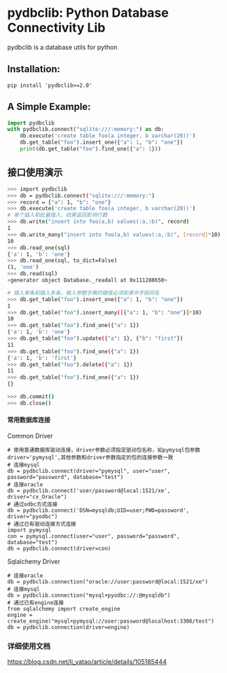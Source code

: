# pydbclib: Python Database Connectivity Lib

pydbclib is a database utils for python

## Installation:
```shell script
pip install 'pydbclib>=2.0'
```

## A Simple Example:

```python
import pydbclib
with pydbclib.connect("sqlite:///:memory:") as db:
    db.execute('create table foo(a integer, b varchar(20))')
    db.get_table("foo").insert_one({"a": 1, "b": "one"})
    print(db.get_table("foo").find_one({"a": 1}))
```

## 接口使用演示

```bash
>>> import pydbclib
>>> db = pydbclib.connect("sqlite:///:memory:")
>>> record = {"a": 1, "b": "one"}
>>> db.execute('create table foo(a integer, b varchar(20))')
# 单个插入和批量插入，结果返回影响行数
>>> db.write("insert into foo(a,b) values(:a,:b)", record)
1
>>> db.write_many("insert into foo(a,b) values(:a,:b)", [record]*10)
10
>>> db.read_one(sql)
{'a': 1, 'b': 'one'}
>>> db.read_one(sql, to_dict=False)
(1, 'one')
>>> db.read(sql)
<generator object Database._readall at 0x111288650>

# 插入单条和插入多条，输入参数字典的键值必须和表中字段同名
>>> db.get_table("foo").insert_one({"a": 1, "b": "one"})
1
>>> db.get_table("foo").insert_many([{"a": 1, "b": "one"}]*10)
10
>>> db.get_table("foo").find_one({"a": 1})
{'a': 1, 'b': 'one'}
>>> db.get_table("foo").update({"a": 1}, {"b": "first"})
11
>>> db.get_table("foo").find_one({"a": 1})
{'a': 1, 'b': 'first'}
>>> db.get_table("foo").delete({"a": 1})
11
>>> db.get_table("foo").find_one({"a": 1})
{}

>>> db.commit()
>>> db.close()
```

#### 常用数据库连接  
Common Driver  

    # 使用普通数据库驱动连接，driver参数必须指定驱动包名称，如pymysql包参数driver='pymysql',其他参数和driver参数指定的包的连接参数一致
    # 连接mysql
    db = pydbclib.connect(driver="pymysql", user="user", password="password", database="test")
    # 连接oracle
    db = pydbclib.connect('user/password@local:1521/xe', driver="cx_Oracle")
    # 通过odbc方式连接
    db = pydbclib.connect('DSN=mysqldb;UID=user;PWD=password', driver="pyodbc")  
    # 通过已有驱动连接方式连接
    import pymysql
    con = pymysql.connect(user="user", password="password", database="test")
    db = pydbclib.connect(driver=con)

Sqlalchemy Driver

    # 连接oracle
    db = pydbclib.connection("oracle://user:password@local:1521/xe")
    # 连接mysql
    db = pydbclib.connection("mysql+pyodbc://:@mysqldb")
    # 通过已有engine连接
    from sqlalchemy import create_engine
    engine = create_engine("mysql+pymysql://user:password@localhost:3306/test")
    db = pydbclib.connection(driver=engine)



### 详细使用文档 

https://blog.csdn.net/li_yatao/article/details/105185444
